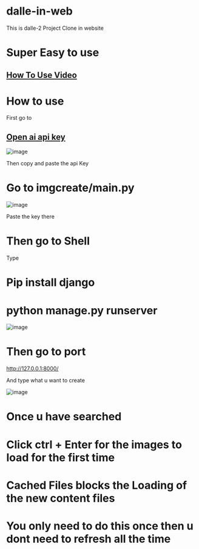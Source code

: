 # dalle-in-web
This is dalle-2 Project Clone in website

# Super Easy to use

<h2><a href="https://youtu.be/OXA2q224-6M">How To Use Video</a></h2>

# How to use

First go to 

<h2><a href="https://beta.openai.com/account/api-keys">Open ai api key</a></h2>

![image](https://user-images.githubusercontent.com/89521099/200116561-a3a61fcf-8e3a-45a0-a027-49fd828e1b6a.png)

Then copy and paste the api Key

# Go to imgcreate/main.py

![image](https://user-images.githubusercontent.com/89521099/200116599-d1d29591-b343-4f35-ba9e-c0afc2e0f88b.png)

Paste the key there 

# Then go to Shell

Type 

# Pip install django
# python manage.py runserver

![image](https://user-images.githubusercontent.com/89521099/200116663-2ad055f1-8b84-4ff0-a041-e8b930f34aa1.png)

# Then go to port
http://127.0.0.1:8000/

And type what u want to create

![image](https://user-images.githubusercontent.com/89521099/200116695-5215b9d0-9b10-4019-81d2-663e21ceedb7.png)

# Once u have searched
# Click ctrl + Enter for the images to load for the first time 
# Cached Files blocks the Loading of the new content files
# You only need to do this once then u dont need to refresh all the time